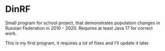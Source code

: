 # DinRF
Small program for school project, that demonstrates population changes in Russian Federation in 2010 - 2020. Requires at least Java 17 for correct work. 

This is my first program, it requires a lot of fixes and I'll update it later.
